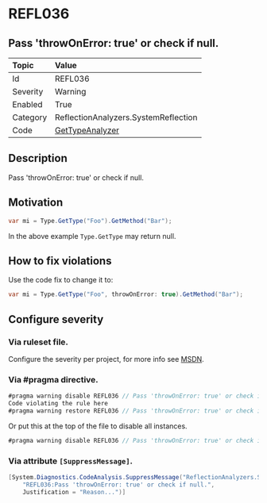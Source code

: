 # REFL036
## Pass 'throwOnError: true' or check if null.

| Topic    | Value
| :--      | :--
| Id       | REFL036
| Severity | Warning
| Enabled  | True
| Category | ReflectionAnalyzers.SystemReflection
| Code     | [GetTypeAnalyzer]([GetTypeAnalyzer](https://github.com/DotNetAnalyzers/ReflectionAnalyzers/blob/master/ReflectionAnalyzers/NodeAnalzers/GetTypeAnalyzer.cs))

## Description

Pass 'throwOnError: true' or check if null.

## Motivation

```cs
var mi = Type.GetType("Foo").GetMethod("Bar");
```

In the above example `Type.GetType` may return null.

## How to fix violations

Use the code fix to change it to:

```cs
var mi = Type.GetType("Foo", throwOnError: true).GetMethod("Bar");
```

<!-- start generated config severity -->
## Configure severity

### Via ruleset file.

Configure the severity per project, for more info see [MSDN](https://msdn.microsoft.com/en-us/library/dd264949.aspx).

### Via #pragma directive.
```C#
#pragma warning disable REFL036 // Pass 'throwOnError: true' or check if null.
Code violating the rule here
#pragma warning restore REFL036 // Pass 'throwOnError: true' or check if null.
```

Or put this at the top of the file to disable all instances.
```C#
#pragma warning disable REFL036 // Pass 'throwOnError: true' or check if null.
```

### Via attribute `[SuppressMessage]`.

```C#
[System.Diagnostics.CodeAnalysis.SuppressMessage("ReflectionAnalyzers.SystemReflection", 
    "REFL036:Pass 'throwOnError: true' or check if null.", 
    Justification = "Reason...")]
```
<!-- end generated config severity -->